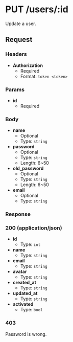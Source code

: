 # PUT /users/:id

Update a user.

## Request

### Headers

- **Authorization**
  + Required
  + Format: `token <token>`

### Params

- **id**
  + Required

### Body

- **name**
  + Optional
  + Type: `string`
- **password**
  + Optional
  + Type: `string`
  + Length: 6~50
- **old_password**
  + Optional
  + Type: `string`
  + Length: 6~50
- **email**
  + Optional
  + Type: `string`

### Response

### 200 (application/json) 

- **id**
  + Type: `int`
- **name**
  + Type: `string`
- **email**
  + Type: `string`
- **avatar**
  + Type: `string`
- **created_at**
  + Type: `string`
- **updated_at**
  + Type: `string`
- **activated**
  + Type: `bool`

### 403

Password is wrong. 